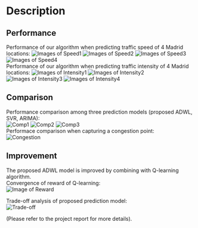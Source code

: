 # Description
## Performance
Performance of our algorithm when predicting traffic speed of 4 Madrid locations:
![Images of Speed1](https://github.com/Huaicheng-Zhang/M.Eng-Project/blob/master/Results/speed_1.png)
![Images of Speed2](https://github.com/Huaicheng-Zhang/M.Eng-Project/blob/master/Results/speed_2.png)
![Images of Speed3](https://github.com/Huaicheng-Zhang/M.Eng-Project/blob/master/Results/speed_3.png)
![Images of Speed4](https://github.com/Huaicheng-Zhang/M.Eng-Project/blob/master/Results/speed_4.png)  
Performance of our algorithm when predicting traffic intensity of 4 Madrid locations:
![Images of Intensity1](https://github.com/Huaicheng-Zhang/M.Eng-Project/blob/master/Results/intensity1.png)
![Images of Intensity2](https://github.com/Huaicheng-Zhang/M.Eng-Project/blob/master/Results/intensity2.png)
![Images of Intensity3](https://github.com/Huaicheng-Zhang/M.Eng-Project/blob/master/Results/intensity3.png)
![Images of Intensity4](https://github.com/Huaicheng-Zhang/M.Eng-Project/blob/master/Results/intensity4.png)  


## Comparison
Performance comparison among three prediction models (proposed ADWL, SVR, ARIMA):  
![Comp1](https://github.com/Huaicheng-Zhang/M.Eng-Project/blob/master/Results/a_1.png)
![Comp2](https://github.com/Huaicheng-Zhang/M.Eng-Project/blob/master/Results/a_2.png)
![Comp3](https://github.com/Huaicheng-Zhang/M.Eng-Project/blob/master/Results/a_3.png)  
Performace comparison when capturing a congestion point:  
![Congestion](https://github.com/Huaicheng-Zhang/M.Eng-Project/blob/master/Results/congestion.png)

## Improvement
The proposed ADWL model is improved by combining with Q-learning algorithm.  
Convergence of reward of Q-learning:  
![Image of Reward](https://github.com/Huaicheng-Zhang/M.Eng-Project/blob/master/Results/reward2.png)

Trade-off analysis of proposed prediction model:  
![Trade-off](https://github.com/Huaicheng-Zhang/M.Eng-Project/blob/master/Results/tradeoff.png)
  
(Please refer to the project report for more details).  
